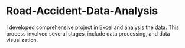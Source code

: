 # Road-Accident-Data-Analysis
I developed comprehensive project in Excel and analysis the data. This process involved several stages, include data processing, and data visualization.
